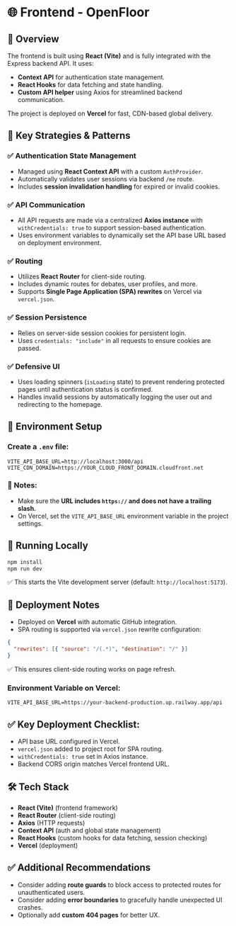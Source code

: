 # 🌐 Frontend - OpenFloor

## 📝 Overview

The frontend is built using **React (Vite)** and is fully integrated with the Express backend API. It uses:

- **Context API** for authentication state management.
- **React Hooks** for data fetching and state handling.
- **Custom API helper** using Axios for streamlined backend communication.

The project is deployed on **Vercel** for fast, CDN-based global delivery.

## 🚀 Key Strategies & Patterns

### ✅ Authentication State Management

- Managed using **React Context API** with a custom `AuthProvider`.
- Automatically validates user sessions via backend `/me` route.
- Includes **session invalidation handling** for expired or invalid cookies.

### ✅ API Communication

- All API requests are made via a centralized **Axios instance** with `withCredentials: true` to support session-based authentication.
- Uses environment variables to dynamically set the API base URL based on deployment environment.

### ✅ Routing

- Utilizes **React Router** for client-side routing.
- Includes dynamic routes for debates, user profiles, and more.
- Supports **Single Page Application (SPA) rewrites** on Vercel via `vercel.json`.

### ✅ Session Persistence

- Relies on server-side session cookies for persistent login.
- Uses `credentials: "include"` in all requests to ensure cookies are passed.

### ✅ Defensive UI

- Uses loading spinners (`isLoading` state) to prevent rendering protected pages until authentication status is confirmed.
- Handles invalid sessions by automatically logging the user out and redirecting to the homepage.

## 📂 Environment Setup

### Create a `.env` file:

```dotenv
VITE_API_BASE_URL=http://localhost:3000/api
VITE_CDN_DOMAIN=https://YOUR_CLOUD_FRONT_DOMAIN.cloudfront.net
```

### 🔑 Notes:

- Make sure the **URL includes `https://` and does not have a trailing slash.**
- On Vercel, set the `VITE_API_BASE_URL` environment variable in the project settings.

## 🚀 Running Locally

```bash
npm install
npm run dev
```

✅ This starts the Vite development server (default: `http://localhost:5173`).

## 🚀 Deployment Notes

- Deployed on **Vercel** with automatic GitHub integration.
- SPA routing is supported via `vercel.json` rewrite configuration:

```json
{
  "rewrites": [{ "source": "/(.*)", "destination": "/" }]
}
```

✅ This ensures client-side routing works on page refresh.

### Environment Variable on Vercel:

```dotenv
VITE_API_BASE_URL=https://your-backend-production.up.railway.app/api
```

## ✅ Key Deployment Checklist:

- API base URL configured in Vercel.
- `vercel.json` added to project root for SPA routing.
- `withCredentials: true` set in Axios instance.
- Backend CORS origin matches Vercel frontend URL.

## 🛠️ Tech Stack

- **React (Vite)** (frontend framework)
- **React Router** (client-side routing)
- **Axios** (HTTP requests)
- **Context API** (auth and global state management)
- **React Hooks** (custom hooks for data fetching, session checking)
- **Vercel** (deployment)

## ✅ Additional Recommendations

- Consider adding **route guards** to block access to protected routes for unauthenticated users.
- Consider adding **error boundaries** to gracefully handle unexpected UI crashes.
- Optionally add **custom 404 pages** for better UX.
